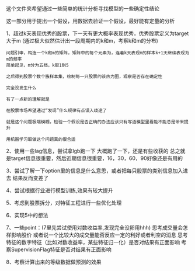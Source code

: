 这个文件夹希望通过一些简单的统计分析寻找模型的一些确定性结论

这一部分用于提出一个假设，用数据去验证一个假设，最好能有定量的分析

1、超过k天表现优秀的股票，下一天有更大概率表现优秀，优秀股票定义为target大于m
    (通过极大似然估计出一段周期内的k和m，考察k和m的分布)

    问题引申，构造一个k和m的矩阵，矩阵中的每个元素为，连着k天表现m的样本k+1天继续表现为m的频率
    简单起见，m分为五档，k取1到5

    之后得到股票个数个簇样本集，绘制每一只股票的该热力图，观察是否存在确定性

    完全没发生什么

    有了一点新的理解就是

    在股票市场希望通过“发现”什么规律有点误入歧途了

    就是这个问题极端模糊，检验一个假设是否正确的办法应该只有写道模型里看能不能总是带来提升

    用机器学习取做这个问题真的很合适

2、使用一些lag信息，尝试拿lgb跑一下
    大概跑了一下，还是有些收获的
    总之就是target信息很重要，然后近期信息很重要，16，30，60，90好像还是有用的

3、尝试了解一下option里的信息是什么意思，或者把每只股票的类别信息加入进去
    结果反而变差了

4、尝试根据行业进行模型训练,效果有较大提升

5、考虑到股票拆分，对特征工程进行一些优化处理

6、实现5中的想法

7、一些point：(7里先尝试使用对数收益率,发现完全没卵用hhh)
    思考成交量会怎样影响股价
        或者说一个比较大的成交量能否反应一定的利好或者利空的消息
    思考特征的数字特征（比如对数收益率，某些特征归一化）是否对结果有正面影响
    考察SupervisionFlag特征是否对结果有正面影响

8、考察计算出来的等级数据做预测的效果